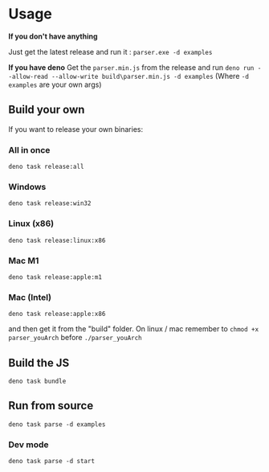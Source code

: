 # Usage

**If you don't have anything**

Just get the latest release and run it :
`parser.exe -d examples`

**If you have deno**
Get the `parser.min.js` from the release and run
`deno run --allow-read --allow-write build\parser.min.js -d examples`
(Where `-d examples` are your own args)

## Build your own

If you want to release your own binaries:

### All in once

`deno task release:all`

### Windows

`deno task release:win32`

### Linux (x86)

`deno task release:linux:x86`

### Mac M1

`deno task release:apple:m1`

### Mac (Intel)

`deno task release:apple:x86`

and then get it from the "build" folder. On linux / mac remember to `chmod +x parser_youArch` before `./parser_youArch`

## Build the JS

`deno task bundle`

## Run from source

`deno task parse -d examples`

### Dev mode

`deno task parse -d start`
